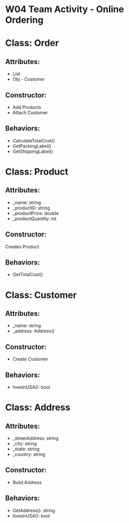 # W04 Team Activity - Online Ordering

# Class: Order
## Attributes:
- List<Prodcut>
- Obj - Customer

## Constructor:
 - Add Products
 - Attach Customer


## Behaviors:
- CalculateTotalCost()
- GetPackingLabel()
- GetShippingLabel()


# Class: Product
## Attributes:
- _name: string
- _productID: string
- _productPrice: double
- _productQuantity: int

## Constructor:
Creates Product

## Behaviors:
- GetTotalCost()


# Class: Customer
## Attributes:
- _name: string
- _address: Address()

## Constructor:
- Create Customer

## Behaviors:
- livesInUSA(): bool



# Class: Address
## Attributes:
- _streetAddress: string
- _city: string
- _state: string
- _country: string

## Constructor:
- Build Address

## Behaviors:
- GetAddress(): string
- livesInUSA(): bool

